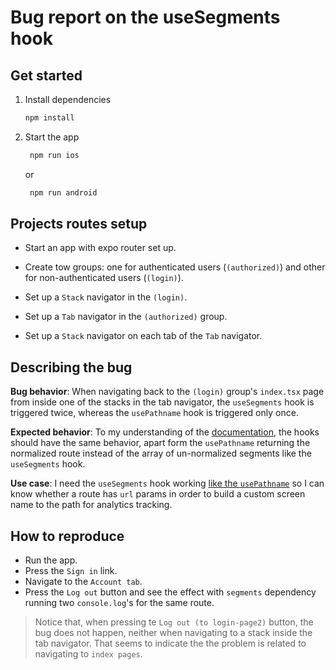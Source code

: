 # Bug report on the useSegments hook

## Get started

1. Install dependencies

   ```bash
   npm install
   ```

2. Start the app

   ```bash
    npm run ios
   ```

   or

   ```bash
    npm run android
   ```

## Projects routes setup

- Start an app with expo router set up.

- Create tow groups: one for authenticated users (`(authorized)`) and other for non-authenticated users (`(login)`).

- Set up a `Stack` navigator in the `(login)`.

- Set up a `Tab` navigator in the `(authorized)` group. 

- Set up a `Stack` navigator on each tab of the `Tab` navigator.

## Describing the bug

**Bug behavior**: When navigating back to the `(login)` group's `index.tsx` page from inside one of the stacks in the tab navigator, the `useSegments` hook is triggered twice, whereas the `usePathname` hook is triggered only once.

**Expected behavior**: To my understanding of the [documentation](https://docs.expo.dev/router/reference/hooks/#usepathname), the hooks should have the same behavior, apart form the `usePathname` returning the normalized route instead of the array of un-normalized segments like the `useSegments` hook.

**Use case**: I need the `useSegments` hook working [like the `usePathname`](https://docs.expo.dev/router/reference/screen-tracking/) so I can know whether a route has `url` params in order to build a custom screen name to the path for analytics tracking.

## How to reproduce

- Run the app.
- Press the `Sign in` link.
- Navigate to the `Account tab`.
- Press the `Log out` button and see the effect with `segments` dependency running two `console.log`'s for the same route.


> Notice that, when pressing te `Log out (to login-page2)` button, the bug does not happen, neither when navigating to a stack inside the tab navigator. That seems to indicate the the problem is related to navigating to `index pages`.
